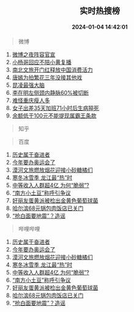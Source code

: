 <div align="center"><h2>实时热搜榜</h2><h4>2024-01-04 14:42:01</h4></div>

> 微博  

1. [微博之夜阵容官宣](https://s.weibo.com/weibo?q=%23%E5%BE%AE%E5%8D%9A%E4%B9%8B%E5%A4%9C%E9%98%B5%E5%AE%B9%E5%AE%98%E5%AE%A3%23&t=31&band_rank=1&Refer=top)<br />
2. [小杨哥回应不陪小黄复播](https://s.weibo.com/weibo?q=%23%E5%B0%8F%E6%9D%A8%E5%93%A5%E5%9B%9E%E5%BA%94%E4%B8%8D%E9%99%AA%E5%B0%8F%E9%BB%84%E5%A4%8D%E6%92%AD%23&t=31&band_rank=2&Refer=top)<br />
3. [南北文旅开门红释放中国消费活力](https://s.weibo.com/weibo?q=%23%E5%8D%97%E5%8C%97%E6%96%87%E6%97%85%E5%BC%80%E9%97%A8%E7%BA%A2%E9%87%8A%E6%94%BE%E4%B8%AD%E5%9B%BD%E6%B6%88%E8%B4%B9%E6%B4%BB%E5%8A%9B%23&t=31&band_rank=3&Refer=top)<br />
4. [唐嫣为拍繁花三年没接其他戏](https://s.weibo.com/weibo?q=%23%E5%94%90%E5%AB%A3%E4%B8%BA%E6%8B%8D%E7%B9%81%E8%8A%B1%E4%B8%89%E5%B9%B4%E6%B2%A1%E6%8E%A5%E5%85%B6%E4%BB%96%E6%88%8F%23&t=31&band_rank=4&Refer=top)<br />
5. [昆凌最强大脑](https://s.weibo.com/weibo?q=%E6%98%86%E5%87%8C%E6%9C%80%E5%BC%BA%E5%A4%A7%E8%84%91&t=31&band_rank=5&Refer=top)<br />
6. [李在明左侧颈内静脉60%被切断](https://s.weibo.com/weibo?q=%23%E6%9D%8E%E5%9C%A8%E6%98%8E%E5%B7%A6%E4%BE%A7%E9%A2%88%E5%86%85%E9%9D%99%E8%84%8960%25%E8%A2%AB%E5%88%87%E6%96%AD%23&t=31&band_rank=6&Refer=top)<br />
7. [难怪重庆瘦人多](https://s.weibo.com/weibo?q=%E9%9A%BE%E6%80%AA%E9%87%8D%E5%BA%86%E7%98%A6%E4%BA%BA%E5%A4%9A&t=31&band_rank=7&Refer=top)<br />
8. [女子出差35天加班71小时后生病猝死](https://s.weibo.com/weibo?q=%23%E5%A5%B3%E5%AD%90%E5%87%BA%E5%B7%AE35%E5%A4%A9%E5%8A%A0%E7%8F%AD71%E5%B0%8F%E6%97%B6%E5%90%8E%E7%94%9F%E7%97%85%E7%8C%9D%E6%AD%BB%23&t=31&band_rank=8&Refer=top)<br />
9. [余额低于100元不能提现属霸王条款](https://s.weibo.com/weibo?q=%23%E4%BD%99%E9%A2%9D%E4%BD%8E%E4%BA%8E100%E5%85%83%E4%B8%8D%E8%83%BD%E6%8F%90%E7%8E%B0%E5%B1%9E%E9%9C%B8%E7%8E%8B%E6%9D%A1%E6%AC%BE%23&t=31&band_rank=9&Refer=top)<br />

> 知乎  


> 百度  

1. [历史属于奋进者](https://www.baidu.com/s?wd=%E5%8E%86%E5%8F%B2%E5%B1%9E%E4%BA%8E%E5%A5%8B%E8%BF%9B%E8%80%85&sa=fyb_news&rsv_dl=fyb_news)<br />
2. [今年要办奥运会了](https://www.baidu.com/s?wd=%E4%BB%8A%E5%B9%B4%E8%A6%81%E5%8A%9E%E5%A5%A5%E8%BF%90%E4%BC%9A%E4%BA%86&sa=fyb_news&rsv_dl=fyb_news)<br />
3. [漠河文旅燃放烟花迎接小砂糖橘们](https://www.baidu.com/s?wd=%E6%BC%A0%E6%B2%B3%E6%96%87%E6%97%85%E7%87%83%E6%94%BE%E7%83%9F%E8%8A%B1%E8%BF%8E%E6%8E%A5%E5%B0%8F%E7%A0%82%E7%B3%96%E6%A9%98%E4%BB%AC&sa=fyb_news&rsv_dl=fyb_news)<br />
4. [寒冬冰雪季 龙江最“热”时](https://www.baidu.com/s?wd=%E5%AF%92%E5%86%AC%E5%86%B0%E9%9B%AA%E5%AD%A3+%E9%BE%99%E6%B1%9F%E6%9C%80%E2%80%9C%E7%83%AD%E2%80%9D%E6%97%B6&sa=fyb_news&rsv_dl=fyb_news)<br />
5. [中等收入人群超4亿 为何“脆弱”?](https://www.baidu.com/s?wd=%E4%B8%AD%E7%AD%89%E6%94%B6%E5%85%A5%E4%BA%BA%E7%BE%A4%E8%B6%854%E4%BA%BF+%E4%B8%BA%E4%BD%95%E2%80%9C%E8%84%86%E5%BC%B1%E2%80%9D%3F&sa=fyb_news&rsv_dl=fyb_news)<br />
6. [“南方小土豆”称呼引争议](https://www.baidu.com/s?wd=%E2%80%9C%E5%8D%97%E6%96%B9%E5%B0%8F%E5%9C%9F%E8%B1%86%E2%80%9D%E7%A7%B0%E5%91%BC%E5%BC%95%E4%BA%89%E8%AE%AE&sa=fyb_news&rsv_dl=fyb_news)<br />
7. [好丽友蛋黄派被检出金黄色葡萄球菌](https://www.baidu.com/s?wd=%E5%A5%BD%E4%B8%BD%E5%8F%8B%E8%9B%8B%E9%BB%84%E6%B4%BE%E8%A2%AB%E6%A3%80%E5%87%BA%E9%87%91%E9%BB%84%E8%89%B2%E8%91%A1%E8%90%84%E7%90%83%E8%8F%8C&sa=fyb_news&rsv_dl=fyb_news)<br />
8. [哈尔滨68元锅包肉饭店已关门](https://www.baidu.com/s?wd=%E5%93%88%E5%B0%94%E6%BB%A868%E5%85%83%E9%94%85%E5%8C%85%E8%82%89%E9%A5%AD%E5%BA%97%E5%B7%B2%E5%85%B3%E9%97%A8&sa=fyb_news&rsv_dl=fyb_news)<br />
9. [“抢白面要地震”？造谣](https://www.baidu.com/s?wd=%E2%80%9C%E6%8A%A2%E7%99%BD%E9%9D%A2%E8%A6%81%E5%9C%B0%E9%9C%87%E2%80%9D%EF%BC%9F%E9%80%A0%E8%B0%A3&sa=fyb_news&rsv_dl=fyb_news)<br />

> 哔哩哔哩  

1. [历史属于奋进者](https://www.baidu.com/s?wd=%E5%8E%86%E5%8F%B2%E5%B1%9E%E4%BA%8E%E5%A5%8B%E8%BF%9B%E8%80%85&sa=fyb_news&rsv_dl=fyb_news)<br />
2. [今年要办奥运会了](https://www.baidu.com/s?wd=%E4%BB%8A%E5%B9%B4%E8%A6%81%E5%8A%9E%E5%A5%A5%E8%BF%90%E4%BC%9A%E4%BA%86&sa=fyb_news&rsv_dl=fyb_news)<br />
3. [漠河文旅燃放烟花迎接小砂糖橘们](https://www.baidu.com/s?wd=%E6%BC%A0%E6%B2%B3%E6%96%87%E6%97%85%E7%87%83%E6%94%BE%E7%83%9F%E8%8A%B1%E8%BF%8E%E6%8E%A5%E5%B0%8F%E7%A0%82%E7%B3%96%E6%A9%98%E4%BB%AC&sa=fyb_news&rsv_dl=fyb_news)<br />
4. [寒冬冰雪季 龙江最“热”时](https://www.baidu.com/s?wd=%E5%AF%92%E5%86%AC%E5%86%B0%E9%9B%AA%E5%AD%A3+%E9%BE%99%E6%B1%9F%E6%9C%80%E2%80%9C%E7%83%AD%E2%80%9D%E6%97%B6&sa=fyb_news&rsv_dl=fyb_news)<br />
5. [中等收入人群超4亿 为何“脆弱”?](https://www.baidu.com/s?wd=%E4%B8%AD%E7%AD%89%E6%94%B6%E5%85%A5%E4%BA%BA%E7%BE%A4%E8%B6%854%E4%BA%BF+%E4%B8%BA%E4%BD%95%E2%80%9C%E8%84%86%E5%BC%B1%E2%80%9D%3F&sa=fyb_news&rsv_dl=fyb_news)<br />
6. [“南方小土豆”称呼引争议](https://www.baidu.com/s?wd=%E2%80%9C%E5%8D%97%E6%96%B9%E5%B0%8F%E5%9C%9F%E8%B1%86%E2%80%9D%E7%A7%B0%E5%91%BC%E5%BC%95%E4%BA%89%E8%AE%AE&sa=fyb_news&rsv_dl=fyb_news)<br />
7. [好丽友蛋黄派被检出金黄色葡萄球菌](https://www.baidu.com/s?wd=%E5%A5%BD%E4%B8%BD%E5%8F%8B%E8%9B%8B%E9%BB%84%E6%B4%BE%E8%A2%AB%E6%A3%80%E5%87%BA%E9%87%91%E9%BB%84%E8%89%B2%E8%91%A1%E8%90%84%E7%90%83%E8%8F%8C&sa=fyb_news&rsv_dl=fyb_news)<br />
8. [哈尔滨68元锅包肉饭店已关门](https://www.baidu.com/s?wd=%E5%93%88%E5%B0%94%E6%BB%A868%E5%85%83%E9%94%85%E5%8C%85%E8%82%89%E9%A5%AD%E5%BA%97%E5%B7%B2%E5%85%B3%E9%97%A8&sa=fyb_news&rsv_dl=fyb_news)<br />
9. [“抢白面要地震”？造谣](https://www.baidu.com/s?wd=%E2%80%9C%E6%8A%A2%E7%99%BD%E9%9D%A2%E8%A6%81%E5%9C%B0%E9%9C%87%E2%80%9D%EF%BC%9F%E9%80%A0%E8%B0%A3&sa=fyb_news&rsv_dl=fyb_news)<br />
